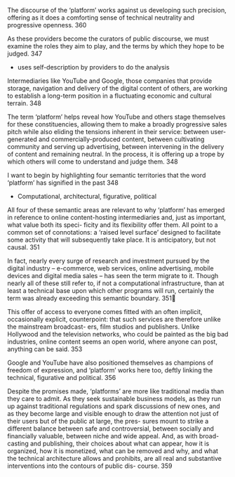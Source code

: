 The discourse of the ‘platform’ works against us developing such precision, offering as it does a comforting sense of technical neutrality and progressive openness. 360

As these providers become the curators of public discourse, we must examine the roles they aim to play, and the terms by which they hope to be judged. 347

- uses self-description by providers to do the analysis

Intermediaries like YouTube and Google, those companies that provide storage, navigation and delivery of the digital content of others, are working to establish a long-term position in a fluctuating economic and cultural terrain. 348 

The term ‘platform’ helps reveal how YouTube and others stage themselves for these constituencies, allowing them to make a broadly progressive sales pitch while also eliding the tensions inherent in their service: between user-generated and commercially-produced content, between cultivating community and serving up advertising, between intervening in the delivery of content and remaining neutral. In the process, it is offering up a trope by which others will come to understand and judge them. 348

I want to begin by highlighting four semantic territories that the word ‘platform’ has signified in the past 348

- Computational, architectural, figurative, political 

All four of these semantic areas are relevant to why ‘platform’ has emerged in reference
to online content-hosting intermediaries and, just as important, what value both its speci-
ficity and its flexibility offer them. All point to a common set of connotations: a ‘raised
level surface’ designed to facilitate some activity that will subsequently take place. It is
anticipatory, but not causal. 351

In fact, nearly every surge of research and investment pursued by the digital industry –
e-commerce, web services, online advertising, mobile devices and digital media sales –
has seen the term migrate to it. Though nearly all of these still refer to, if not a
computational infrastructure, than at least a technical base upon which other programs
will run, certainly the term was already exceeding this semantic boundary. 351

This offer of access to everyone comes fitted with an often implicit, occasionally
explicit, counterpoint: that such services are therefore unlike the mainstream broadcast-
ers, film studios and publishers. Unlike Hollywood and the television networks, who
could be painted as the big bad industries, online content seems an open world, where
anyone can post, anything can be said. 353

Google and YouTube have also positioned themselves as champions of freedom of
expression, and ‘platform’ works here too, deftly linking the technical, figurative and
political. 356

Despite the promises made, ‘platforms’ are more like traditional media than they care
to admit. As they seek sustainable business models, as they run up against traditional
regulations and spark discussions of new ones, and as they become large and visible
enough to draw the attention not just of their users but of the public at large, the pres-
sures mount to strike a different balance between safe and controversial, between
socially and financially valuable, between niche and wide appeal. And, as with broad-
casting and publishing, their choices about what can appear, how it is organized, how it
is monetized, what can be removed and why, and what the technical architecture allows
and prohibits, are all real and substantive interventions into the contours of public dis-
course. 359
